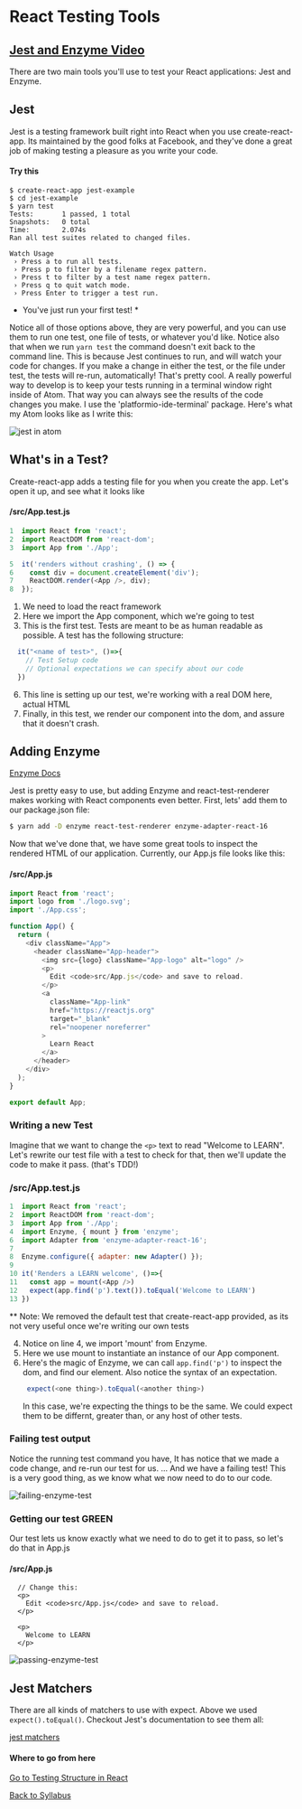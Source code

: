 # React Testing Tools

## [Jest and Enzyme Video](https://player.vimeo.com/video/227512341)

There are two main tools you'll use to test your React applications: Jest and Enzyme.

## Jest

Jest is a testing framework built right into React when you use create-react-app.  Its maintained by the good folks at
Facebook, and they've done a great job of making testing a pleasure as you write your code.

#### Try this
```
$ create-react-app jest-example
$ cd jest-example
$ yarn test
Tests:       1 passed, 1 total
Snapshots:   0 total
Time:        2.074s
Ran all test suites related to changed files.

Watch Usage
 › Press a to run all tests.
 › Press p to filter by a filename regex pattern.
 › Press t to filter by a test name regex pattern.
 › Press q to quit watch mode.
 › Press Enter to trigger a test run.
```
* You've just run your first test! *

Notice all of those options above, they are very powerful, and you can use them to run one test, one file of tests, or whatever you'd like.  Notice also that when we run ```yarn test``` the command doesn't exit back to the command line.  This is because Jest continues to run, and will watch your code for changes.  If you make a change in either the test, or the file under test, the tests will re-run, automatically!  That's pretty cool.  A really powerful way to develop is to keep your tests running in a terminal window right inside of Atom.  That way you can always see the results of the code changes you make.  I use the 'platformio-ide-terminal' package.  Here's what my Atom looks like as I write this:

![jest in atom](https://s3.amazonaws.com/learn-site/curriculum/testing-react/jest-window.png)

## What's in a Test?

Create-react-app adds a testing file for you when you create the app.  Let's open it up, and see what it looks like

#### /src/App.test.js
```javascript
1  import React from 'react';
2  import ReactDOM from 'react-dom';
3  import App from './App';

5  it('renders without crashing', () => {
6    const div = document.createElement('div');
7    ReactDOM.render(<App />, div);
8  });
```

1) We need to load the react framework
3) Here we import the App component, which we're going to test
5) This is the first test.  Tests are meant to be as human readable as possible.  A test has the following structure:

```javascript
  it("<name of test>", ()=>{
    // Test Setup code
    // Optional expectations we can specify about our code
  })
```

6) This line is setting up our test,  we're working with a real DOM here, actual HTML
7) Finally, in this test, we render our component into the dom, and assure that it doesn't crash.

## Adding Enzyme

[Enzyme Docs](https://github.com/airbnb/enzyme)

Jest is pretty easy to use, but adding Enzyme and react-test-renderer makes working with React components even better.  First, lets' add them to our package.json file:

```bash
$ yarn add -D enzyme react-test-renderer enzyme-adapter-react-16
```

Now that we've done that, we have some great tools to inspect the rendered HTML of our application.  Currently, our App.js file looks like this:

#### /src/App.js

```javascript
import React from 'react';
import logo from './logo.svg';
import './App.css';

function App() {
  return (
    <div className="App">
      <header className="App-header">
        <img src={logo} className="App-logo" alt="logo" />
        <p>
          Edit <code>src/App.js</code> and save to reload.
        </p>
        <a
          className="App-link"
          href="https://reactjs.org"
          target="_blank"
          rel="noopener noreferrer"
        >
          Learn React
        </a>
      </header>
    </div>
  );
}

export default App;
```

### Writing a new Test
Imagine that we want to change the ```<p>``` text to read "Welcome to LEARN".  Let's rewrite our test file with a test to check for that, then we'll update the code to make it pass. (that's TDD!)

### /src/App.test.js
```javascript
1  import React from 'react';
2  import ReactDOM from 'react-dom';
3  import App from './App';
4  import Enzyme, { mount } from 'enzyme';
6  import Adapter from 'enzyme-adapter-react-16';
7
8  Enzyme.configure({ adapter: new Adapter() });
9
10 it('Renders a LEARN welcome', ()=>{
11   const app = mount(<App />)
12   expect(app.find('p').text()).toEqual('Welcome to LEARN')
13 })
```
** Note: We removed the default test that create-react-app provided, as its not very useful once we're writing our own tests

4) Notice on line 4, we import 'mount' from Enzyme.
6) Here we use mount to instantiate an instance of our App component.
7) Here's the magic of Enzyme, we can call ```app.find('p')``` to inspect the dom, and find our element.
   Also notice the syntax of an expectation.
   ```javascript
    expect(<one thing>).toEqual(<another thing>)
   ```
   In this case, we're expecting the things to be the same.  We could expect them to be differnt, greater than, or any host of other tests.

### Failing test output
Notice the running test command you have,  It has notice that we made a code change, and re-run our test for us.  ... And we have a failing test!  This is a very good thing, as we know what we now need to do to our code.

![failing-enzyme-test](../../assets/cat-tinder/failing-enzyme-test.png)

### Getting our test GREEN

Our test lets us know exactly what we need to do to get it to pass, so let's do that in App.js

#### /src/App.js
```
  // Change this:
  <p>
    Edit <code>src/App.js</code> and save to reload.
  </p>

  <p>
    Welcome to LEARN
  </p>
```

![passing-enzyme-test](../../assets/cat-tinder/passing-enzyme-test.png)

## Jest Matchers

There are all kinds of matchers to use with expect.  Above we used ```expect().toEqual()```.  Checkout Jest's documentation to see them all:

[jest matchers](https://facebook.github.io/jest/docs/en/using-matchers.html#content)

#### Where to go from here

[Go to Testing Structure in React](./02react_testing_app_structure.md)

[Back to Syllabus](../../README.md)
